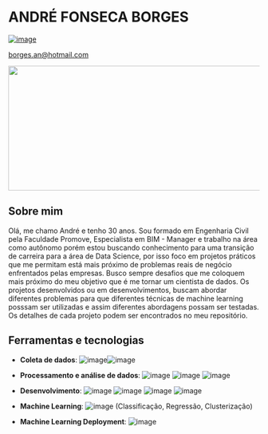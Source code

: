 # ANDRÉ FONSECA BORGES



[![image](https://img.shields.io/badge/LinkedIn-0077B5?style=for-the-badge&logo=linkedin&logoColor=white)](https://www.linkedin.com/in/andreborgesds/)

borges.an@hotmail.com

<p align="center">
  <img width="1000" height="250" src="https://diceanalytics.pk/wp-content/uploads/2019/04/1450.jpg"/>
</p>



## Sobre mim

Olá, me chamo André e tenho 30 anos. Sou formado em Engenharia Civil pela Faculdade Promove, Especialista em BIM - Manager e trabalho na área como autônomo porém estou buscando conhecimento para uma transição de carreira para a área de Data Science, por isso foco em projetos práticos que me permitam está mais próximo de problemas reais de negócio enfrentados pelas empresas. Busco sempre desafios que me coloquem mais próximo do meu objetivo que é me tornar um cientista de dados. Os projetos desenvolvidos ou em desenvolvimentos, buscam abordar diferentes problemas para que diferentes técnicas de machine learning posssam ser utilizadas e assim diferentes abordagens possam ser testadas. Os detalhes de cada projeto podem ser encontrados no meu repositório.

## Ferramentas e tecnologias

 - **Coleta de dados**: ![image](https://img.shields.io/badge/PostgreSQL-316192?style=for-the-badge&logo=postgresql&logoColor=white)![image](https://img.shields.io/badge/SQLite-07405E?style=for-the-badge&logo=sqlite&logoColor=white)

- **Processamento e análise de dados**: ![image](https://img.shields.io/badge/Python-FFD43B?style=for-the-badge&logo=python&logoColor=darkgreen)
![image](https://img.shields.io/badge/Pandas-2C2D72?style=for-the-badge&logo=pandas&logoColor=white)
![image](	https://img.shields.io/badge/Numpy-777BB4?style=for-the-badge&logo=numpy&logoColor=white)

- **Desenvolvimento**: ![image](https://img.shields.io/badge/Linux-FCC624?style=for-the-badge&logo=linux&logoColor=black)
![image](https://img.shields.io/badge/Jupyter-F37626.svg?&style=for-the-badge&logo=Jupyter&logoColor=white)
![image](https://img.shields.io/badge/Git-F05032?style=for-the-badge&logo=git&logoColor=white)
![image](https://img.shields.io/badge/Streamlit-FF4B4B?style=for-the-badge&logo=Streamlit&logoColor=white)

- **Machine Learning**: ![image](https://img.shields.io/badge/scikit_learn-F7931E?style=for-the-badge&logo=scikit-learn&logoColor=white) (Classificação, Regressão, Clusterização)


- **Machine Learning Deployment**: ![image](https://img.shields.io/badge/Heroku-430098?style=for-the-badge&logo=heroku&logoColor=white) 
